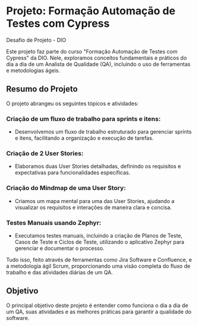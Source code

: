# Projeto: Formação Automação de Testes com Cypress
Desafio de Projeto - DIO

Este projeto faz parte do curso "Formação Automação de Testes com Cypress" da DIO. Nele, exploramos conceitos fundamentais e práticos do dia a dia de um Analista de Qualidade (QA), incluindo o uso de ferramentas e metodologias ágeis.

## Resumo do Projeto
O projeto abrangeu os seguintes tópicos e atividades:

### Criação de um fluxo de trabalho para sprints e itens:

- Desenvolvemos um fluxo de trabalho estruturado para gerenciar sprints e itens, facilitando a organização e execução de tarefas.
  
### Criação de 2 User Stories:

- Elaboramos duas User Stories detalhadas, definindo os requisitos e expectativas para funcionalidades específicas.
  
### Criação do Mindmap de uma User Story:

- Criamos um mapa mental para uma das User Stories, ajudando a visualizar os requisitos e interações de maneira clara e concisa.

### Testes Manuais usando Zephyr:

- Executamos testes manuais, incluindo a criação de Planos de Teste, Casos de Teste e Ciclos de Teste, utilizando o aplicativo Zephyr para gerenciar e documentar o processo.

  
Tudo isso, feito através de ferramentas como Jira Software e Confluence, e a metodologia ágil Scrum, proporcionando uma visão completa do fluxo de trabalho e das atividades diárias de um QA.

## Objetivo
O principal objetivo deste projeto é entender como funciona o dia a dia de um QA, suas atividades e as melhores práticas para garantir a qualidade do software.
